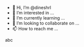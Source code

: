 - 👋 Hi, I’m @dineshrl
- 👀 I’m interested in ...
- 🌱 I’m currently learning ...
- 💞️ I’m looking to collaborate on ...
- 📫 How to reach me ...

<!---
dineshrl/dineshrl is a ✨ special ✨ repository because its `README.md` (this file) appears on your GitHub profile.
You can click the Preview link to take a look at your changes.
--->
abc
